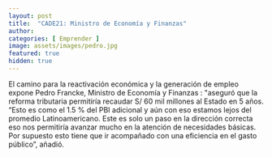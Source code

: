 ```yaml
---
layout: post
title:  "CADE21: Ministro de Economía y Finanzas" 
author: 
categories: [ Emprender ]
image: assets/images/pedro.jpg
featured: true
hidden: true
---
```

El camino para la reactivación económica y la generación de empleo expone Pedro Francke, Ministro de Economía y Finanzas : "aseguró que la reforma tributaria permitiría recaudar S/ 60 mil millones al Estado en 5 años. “Esto es como el 1.5 % del PBI adicional y aún con eso estamos lejos del promedio Latinoamericano. Este es solo un paso en la dirección correcta eso nos permitiría avanzar mucho en la atención de necesidades básicas. Por supuesto esto tiene que ir acompañado con una eficiencia en el gasto público”, añadió.




<!-- #### So how do we do spoilers?

```html
<span class="spoiler">My hidden paragraph here.</span>
``` -->
